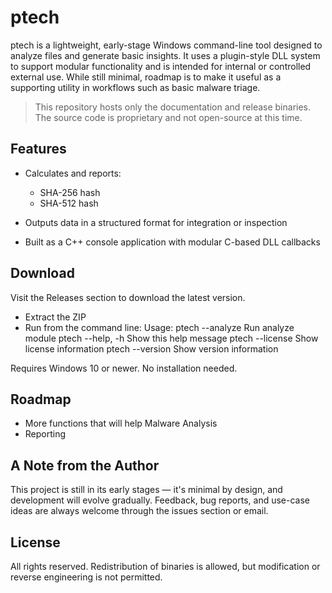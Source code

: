 # ptech

ptech is a lightweight, early-stage Windows command-line tool designed to analyze files and generate basic insights. It uses a plugin-style DLL system to support modular functionality and is intended for internal or controlled external use. While still minimal, roadmap is to make it useful as a supporting utility in workflows such as basic malware triage.


> This repository hosts only the documentation and release binaries. The source code is proprietary and not open-source at this time.

## Features

- Calculates and reports:
  - SHA-256 hash
  - SHA-512 hash

- Outputs data in a structured format for integration or inspection
- Built as a C++ console application with modular C-based DLL callbacks

## Download

Visit the Releases section to download the latest version.

- Extract the ZIP
- Run from the command line:
  Usage:
    ptech --analyze <file>        Run analyze module
    ptech --help, -h              Show this help message
    ptech --license               Show license information
    ptech --version               Show version information

Requires Windows 10 or newer. No installation needed.


## Roadmap

- More functions that will help Malware Analysis
- Reporting

## A Note from the Author

This project is still in its early stages — it's minimal by design, and development will evolve gradually. Feedback, bug reports, and use-case ideas are always welcome through the issues section or email.

## License

All rights reserved. Redistribution of binaries is allowed, but modification or reverse engineering is not permitted.
